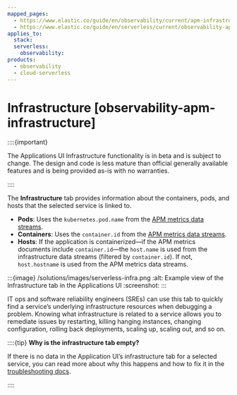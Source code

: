 ```yaml
---
mapped_pages:
  - https://www.elastic.co/guide/en/observability/current/apm-infrastructure.html
  - https://www.elastic.co/guide/en/serverless/current/observability-apm-infrastructure.html
applies_to:
  stack:
  serverless:
    observability:
products:
  - observability
  - cloud-serverless
---
```


# Infrastructure [observability-apm-infrastructure]

::::{important}

The Applications UI Infrastructure functionality is in beta and is subject to change. The design and code is less mature than official generally available features and is being provided as-is with no warranties.

::::

The **Infrastructure** tab provides information about the containers, pods, and hosts that the selected service is linked to.

* **Pods**: Uses the `kubernetes.pod.name` from the [APM metrics data streams](/solutions/observability/apm/metrics.md).
* **Containers**: Uses the `container.id` from the [APM metrics data streams](/solutions/observability/apm/metrics.md).
* **Hosts**: If the application is containerized—​if the APM metrics documents include `container.id`—the `host.name` is used from the infrastructure data streams (filtered by `container.id`). If not, `host.hostname` is used from the APM metrics data streams.

:::{image} /solutions/images/serverless-infra.png
:alt: Example view of the Infrastructure tab in the Applications UI
:screenshot:
:::

IT ops and software reliability engineers (SREs) can use this tab to quickly find a service’s underlying infrastructure resources when debugging a problem. Knowing what infrastructure is related to a service allows you to remediate issues by restarting, killing hanging instances, changing configuration, rolling back deployments, scaling up, scaling out, and so on.

::::{tip}
**Why is the infrastructure tab empty?**

If there is no data in the Application UI’s infrastructure tab for a selected service, you can read more about why this happens and how to fix it in the [troubleshooting docs](/troubleshoot/observability/apm/common-problems.md#troubleshooting-apm-infra-data).

::::